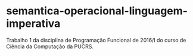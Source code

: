 # semantica-operacional-linguagem-imperativa
Trabalho 1 da disciplina de Programação Funcional de 2016/I do curso de Ciência da Computação da PUCRS.
